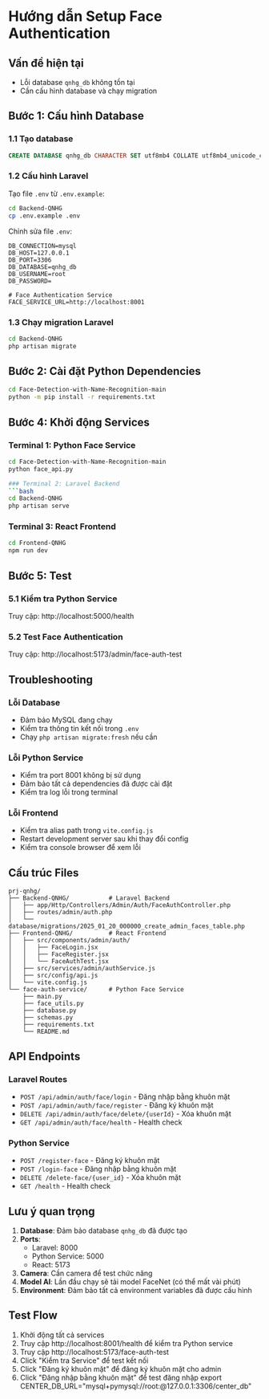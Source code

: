 # Hướng dẫn Setup Face Authentication

## Vấn đề hiện tại
- Lỗi database `qnhg_db` không tồn tại
- Cần cấu hình database và chạy migration

## Bước 1: Cấu hình Database

### 1.1 Tạo database
```sql
CREATE DATABASE qnhg_db CHARACTER SET utf8mb4 COLLATE utf8mb4_unicode_ci;
```

### 1.2 Cấu hình Laravel
Tạo file `.env` từ `.env.example`:
```bash
cd Backend-QNHG
cp .env.example .env
```

Chỉnh sửa file `.env`:
```env
DB_CONNECTION=mysql
DB_HOST=127.0.0.1
DB_PORT=3306
DB_DATABASE=qnhg_db
DB_USERNAME=root
DB_PASSWORD=

# Face Authentication Service
FACE_SERVICE_URL=http://localhost:8001
```

### 1.3 Chạy migration Laravel
```bash
cd Backend-QNHG
php artisan migrate
```

## Bước 2: Cài đặt Python Dependencies

```bash
cd Face-Detection-with-Name-Recognition-main
python -m pip install -r requirements.txt

```

## Bước 4: Khởi động Services

### Terminal 1: Python Face Service
```bash
cd Face-Detection-with-Name-Recognition-main
python face_api.py

### Terminal 2: Laravel Backend
```bash
cd Backend-QNHG
php artisan serve
```

### Terminal 3: React Frontend
```bash
cd Frontend-QNHG
npm run dev
```

## Bước 5: Test

### 5.1 Kiểm tra Python Service
Truy cập: http://localhost:5000/health

### 5.2 Test Face Authentication
Truy cập: http://localhost:5173/admin/face-auth-test

## Troubleshooting

### Lỗi Database
- Đảm bảo MySQL đang chạy
- Kiểm tra thông tin kết nối trong `.env`
- Chạy `php artisan migrate:fresh` nếu cần

### Lỗi Python Service
- Kiểm tra port 8001 không bị sử dụng
- Đảm bảo tất cả dependencies đã được cài đặt
- Kiểm tra log lỗi trong terminal

### Lỗi Frontend
- Kiểm tra alias path trong `vite.config.js`
- Restart development server sau khi thay đổi config
- Kiểm tra console browser để xem lỗi

## Cấu trúc Files

```
prj-qnhg/
├── Backend-QNHG/           # Laravel Backend
│   ├── app/Http/Controllers/Admin/Auth/FaceAuthController.php
│   ├── routes/admin/auth.php
│   └── database/migrations/2025_01_20_000000_create_admin_faces_table.php
├── Frontend-QNHG/          # React Frontend
│   ├── src/components/admin/auth/
│   │   ├── FaceLogin.jsx
│   │   ├── FaceRegister.jsx
│   │   └── FaceAuthTest.jsx
│   ├── src/services/admin/authService.js
│   ├── src/config/api.js
│   └── vite.config.js
└── face-auth-service/      # Python Face Service
    ├── main.py
    ├── face_utils.py
    ├── database.py
    ├── schemas.py
    ├── requirements.txt
    └── README.md
```

## API Endpoints

### Laravel Routes
- `POST /api/admin/auth/face/login` - Đăng nhập bằng khuôn mặt
- `POST /api/admin/auth/face/register` - Đăng ký khuôn mặt
- `DELETE /api/admin/auth/face/delete/{userId}` - Xóa khuôn mặt
- `GET /api/admin/auth/face/health` - Health check

### Python Service
- `POST /register-face` - Đăng ký khuôn mặt
- `POST /login-face` - Đăng nhập bằng khuôn mặt
- `DELETE /delete-face/{user_id}` - Xóa khuôn mặt
- `GET /health` - Health check

## Lưu ý quan trọng

1. **Database**: Đảm bảo database `qnhg_db` đã được tạo
2. **Ports**: 
   - Laravel: 8000
   - Python Service: 5000
   - React: 5173
3. **Camera**: Cần camera để test chức năng
4. **Model AI**: Lần đầu chạy sẽ tải model FaceNet (có thể mất vài phút)
5. **Environment**: Đảm bảo tất cả environment variables đã được cấu hình

## Test Flow

1. Khởi động tất cả services
2. Truy cập http://localhost:8001/health để kiểm tra Python service
3. Truy cập http://localhost:5173/face-auth-test
4. Click "Kiểm tra Service" để test kết nối
5. Click "Đăng ký khuôn mặt" để đăng ký khuôn mặt cho admin
6. Click "Đăng nhập bằng khuôn mặt" để test đăng nhập
export CENTER_DB_URL="mysql+pymysql://root:@127.0.0.1:3306/center_db"